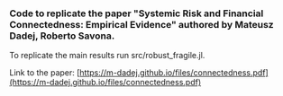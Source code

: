 ### Code to replicate the paper "Systemic Risk and Financial Connectedness: Empirical Evidence" authored by Mateusz Dadej, Roberto Savona.

To replicate the main results run src/robust_fragile.jl. 

Link to the paper: [https://m-dadej.github.io/files/connectedness.pdf](https://m-dadej.github.io/files/connectedness.pdf)



